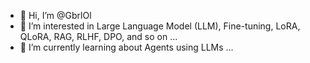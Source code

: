 - 👋 Hi, I’m @GbrlOl
- 👀 I’m interested in Large Language Model (LLM), Fine-tuning, LoRA, QLoRA, RAG, RLHF, DPO, and so on ...
- 🌱 I’m currently learning about Agents using LLMs ...

<!---
GbrlOl/GbrlOl is a ✨ special ✨ repository because its `README.md` (this file) appears on your GitHub profile.
You can click the Preview link to take a look at your changes.
--->

